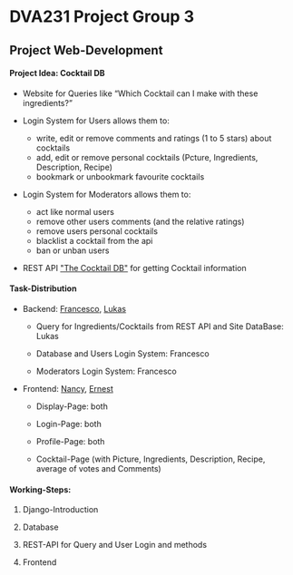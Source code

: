 # DVA231 Project Group 3
## Project Web-Development

#### Project Idea: Cocktail DB
 - Website for Queries like “Which Cocktail can I make with these ingredients?”
  
 - Login System for Users allows them to:
   - write, edit or remove comments and ratings (1 to 5 stars) about cocktails
   - add, edit or remove personal cocktails (Pcture, Ingredients, Description, Recipe)
   - bookmark or unbookmark favourite cocktails
 
 - Login System for Moderators allows them to:
   - act like normal users
   - remove other users comments (and the relative ratings)
   - remove users personal cocktails
   - blacklist a cocktail from the api
   - ban or unban users
   
 - REST API ["The Cocktail DB"](https://www.thecocktaildb.com/api.php) for getting Cocktail information

#### Task-Distribution

- Backend: [Francesco](http://github.com/HarlockOfficial), [Lukas](http://github.com/LukasSchnitt)
	
  - Query for Ingredients/Cocktails from REST API and Site DataBase: Lukas

  - Database and Users Login System: Francesco
  
  - Moderators Login System: Francesco


- Frontend: [Nancy](https://github.com/Nanny26), [Ernest](github.com/erno98)

  - Display-Page: both

  - Login-Page: both

  - Profile-Page: both
  
  - Cocktail-Page (with Picture, Ingredients, Description, Recipe, average of votes and Comments)


#### Working-Steps:

1. Django-Introduction

2. Database

3. REST-API for Query and User Login and methods

4. Frontend 
